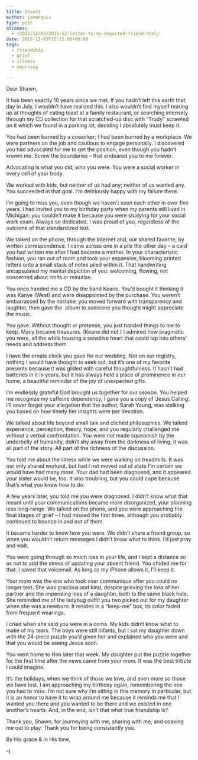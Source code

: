 ```yaml
---
title: Unsent
author: jsmarquis
type: post
aliases:
  - /2015/12/03/2015-12-letter-to-my-departed-friend-html/
date: 2015-12-03T15:11:00+00:00
tags:
  - friendship
  - grief
  - illness
  - mourning

---
```

Dear Shawn,
  
It has been exactly 10 years since we met. If you hadn&#8217;t left this earth that day in July, I wouldn&#8217;t have realized this. I also wouldn&#8217;t find myself tearing up at thoughts of eating toast at a family restaurant, or searching intensely through my CD collection for that scratched-up disc with &#8220;Trudy&#8221; scrawled on it which we found in a parking lot, deciding I absolutely must keep it.

You had been burned by a coworker; I had been burned by a workplace. We were partners on the job and cautious to engage personally. I discovered you had advocated for me to get the position, even though you hadn&#8217;t known me. Screw the boundaries &#8211; that endeared you to me forever. 

Advocating is what you did, who you were. You were a social worker in every cell of your body.

We worked with kids, but neither of us had any; neither of us wanted any. You succeeded in that goal. I&#8217;m deliriously happy with my failure there. 

I&#8217;m going to miss you, even though we haven&#8217;t seen each other in over five years. I had invited you to my birthday party when my parents still lived in Michigan; you couldn&#8217;t make it because you were studying for your social work exam. Always so dedicated. I was proud of you, regardless of the outcome of that standardized test. 

We talked on the phone, through the Internet and, our shared favorite, by written correspondence. I came across one in a pile the other day &#8211; a card you had written me after I had become a mother. In your characteristic fashion, you ran out of room and took your expansive, blooming printed letters onto a small stack of notes piled within it. That handwriting encapsulated my mental depiction of you: welcoming, flowing, not concerned about limits or minutiae.

You once handed me a CD by the band Keane. You&#8217;d bought it thinking it was Kanye (West) and were disappointed by the purchase. You weren&#8217;t embarrassed by the mistake; you moved forward with transparency and laughter, then gave the&nbsp; album to someone you thought might appreciate the music.

You gave. Without thought or pretense, you just handed things to me to keep. Many became treasures. (Keane did not.) I admired how pragmatic you were, all the while housing a sensitive heart that could tap into others&#8217; needs and address them.&nbsp; 

I have the ornate clock you gave for our wedding. Not on our registry, nothing I would have thought to seek out, but it&#8217;s one of my favorite presents because it was gilded with careful thoughtfulness. It hasn&#8217;t had batteries in it in years, but it has always held a place of prominence in our home, a beautiful reminder of the joy of unexpected gifts. 

I&#8217;m endlessly grateful God brought us together for our season. You helped me recognize my caffeine dependency, I gave you a copy of &#8216;Jesus Calling&#8217;. I&#8217;ll never forget your allegation that the author, Sarah Young, was stalking you based on how timely her insights were per devotion. 

We talked about life beyond small talk and clichéd philosophies. We talked experience, perception, theory, hope, and you regularly challenged me without a verbal confrontation. You were not made squeamish by the underbelly of humanity, didn&#8217;t shy away from the darkness of living; it was all part of the story. All part of the richness of the discussion.

You told me about the illness while we were walking on treadmills. It was our only shared workout, but had I not moved out of state I&#8217;m certain we would have had many more. Your dad had been diagnosed, and it appeared your sister would be, too. It was troubling, but you could cope because that&#8217;s what you knew how to do. 

A few years later, you told me you were diagnosed. I didn&#8217;t know what that meant until your communications became more disorganized, your planning less long-range. We talked on the phone, and you were approaching the final stages of grief &#8211; I had missed the first three, although you probably continued to bounce in and out of them. 

It became harder to know how you were. We didn&#8217;t share a friend group, so when you wouldn&#8217;t return messages I didn&#8217;t know what to think. I&#8217;d just pray and wait. 

You were going through so much loss in your life, and I kept a distance so as not to add the stress of updating your absent friend. You chided me for that. I saved that voicemail. As long as my iPhone allows it, I&#8217;ll keep it. 

Your mom was the one who took over communique after you could no longer text. She was gracious and kind, despite grieving the loss of her partner and the impending loss of a daughter, both to the same black hole. She reminded me of the ladybug outfit you two picked out for my daughter when she was a newborn. It resides in a &#8220;keep-me&#8221; box, its color faded from frequent wearings. 

I cried when she said you were in a coma. My kids didn&#8217;t know what to make of my tears. The boys were still infants, but I sat my daughter down with the 24-piece puzzle you&#8217;d given her and explained who you were and that you would be seeing Jesus soon. 

You went home to Him later that week. My daughter put the puzzle together for the first time after the news came from your mom. It was the best tribute I could imagine.

It&#8217;s the holidays, when we think of those we love, and even more so those we have lost. I am approaching my birthday again, remembering the one you had to miss. I&#8217;m not sure why I&#8217;m sitting in this memory in particular, but it is an honor to have it to wrap around me because it reminds me that I wanted you there and you wanted to be there and we existed in one another&#8217;s hearts. And, in the end, isn&#8217;t that what true friendship is?

Thank you, Shawn, for journeying with me, sharing with me, and coaxing me out to play. Thank you for being consistently you. 

By His grace & in His time,
  
&#8211;j